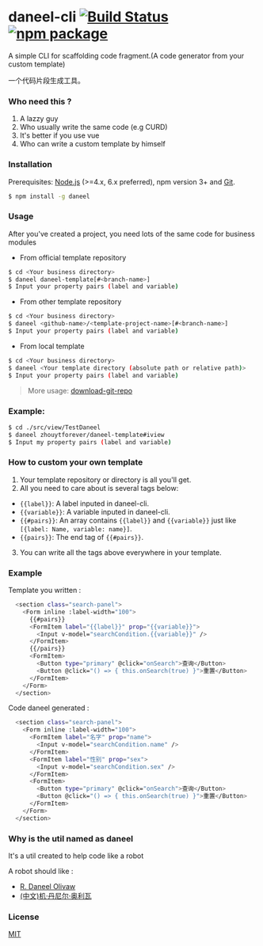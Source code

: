 # daneel-cli [![Build Status](https://img.shields.io/circleci/project/vuejs/vue-cli/master.svg)](https://circleci.com/gh/vuejs/vue-cli) [![npm package](https://img.shields.io/npm/v/vue-cli.svg)](https://www.npmjs.com/package/vue-cli)

A simple CLI for scaffolding code fragment.(A code generator from your custom template)

一个代码片段生成工具。

### Who need this ?
1. A lazzy guy
2. Who usually write the same code (e.g CURD)
3. It's better if you use vue
4. Who can write a custom template by himself

### Installation
Prerequisites: [Node.js](https://nodejs.org/en/) (>=4.x, 6.x preferred), npm version 3+ and [Git](https://git-scm.com/).

``` bash
$ npm install -g daneel
```

### Usage

After you've created a project, you need lots of the same code for business modules
- From official template repository
``` bash
$ cd <Your business directory>
$ daneel daneel-template[#<branch-name>]
$ Input your property pairs (label and variable)
```

- From other template repository
``` bash
$ cd <Your business directory>
$ daneel <github-name>/<template-project-name>[#<branch-name>]
$ Input your property pairs (label and variable)
```

- From local template
``` bash
$ cd <Your business directory>
$ daneel <Your template directory (absolute path or relative path)>
$ Input your property pairs (label and variable)
```
>More usage: [download-git-repo](https://github.com/flipxfx/download-git-repo)

### Example:

``` bash
$ cd ./src/view/TestDaneel
$ daneel zhouytforever/daneel-template#iview
$ Input my property pairs (label and variable)
```
### How to custom your own template

1. Your template repository or directory is all you'll get.
2. All you need to care about is several tags below:
- `{{label}}`: A label inputed in daneel-cli.
- `{{variable}}`: A variable inputed in daneel-cli.
- `{{#pairs}}`: An array contains `{{label}}` and `{{variable}}` just like `[{label: Name, variable: name}]`.
- `{{pairs}}`: The end tag of `{{#pairs}}`.
3. You can write all the tags above everywhere in your template.

### Example

Template you written :
```bash
  <section class="search-panel">
    <Form inline :label-width="100">
      {{#pairs}}
      <FormItem label="{{label}}" prop="{{variable}}">
        <Input v-model="searchCondition.{{variable}}" />
      </FormItem>
      {{/pairs}}
      <FormItem>
        <Button type="primary" @click="onSearch">查询</Button>
        <Button @click="() => { this.onSearch(true) }">重置</Button>
      </FormItem>
    </Form>
  </section>
```
Code daneel generated :
```bash
  <section class="search-panel">
    <Form inline :label-width="100">
      <FormItem label="名字" prop="name">
        <Input v-model="searchCondition.name" />
      </FormItem>
      <FormItem label="性别" prop="sex">
        <Input v-model="searchCondition.sex" />
      </FormItem>
      <FormItem>
        <Button type="primary" @click="onSearch">查询</Button>
        <Button @click="() => { this.onSearch(true) }">重置</Button>
      </FormItem>
    </Form>
  </section>
```

### Why is the util named as daneel
It's a util created to help code like a robot

A robot should like :
- [R. Daneel Olivaw](https://en.wikipedia.org/wiki/R._Daneel_Olivaw)
- [(中文)机·丹尼尔·奥利瓦](https://baike.baidu.com/item/%E6%9C%BA%C2%B7%E4%B8%B9%E5%B0%BC%E5%B0%94%C2%B7%E5%A5%A5%E5%88%A9%E7%93%A6/6871736?fr=aladdin)

### License

[MIT](http://opensource.org/licenses/MIT)
